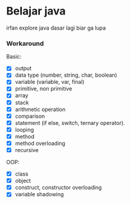 # Belajar java
irfan explore java dasar lagi biar ga lupa

### Workaround
Basic:
- [x] output
- [x] data type (number, string, char, boolean)
- [x] variable (variable, var, final)
- [x] primitive, non primitive
- [x] array
- [x] stack
- [x] arithmetic operation
- [x] comparison
- [x] statement (if else, switch, ternary operator).
- [x] looping
- [x] method
- [x] method overloading
- [x] recursive

OOP:
- [x] class
- [x] object
- [x] construct, constructor overloading
- [x] variable shadowing
